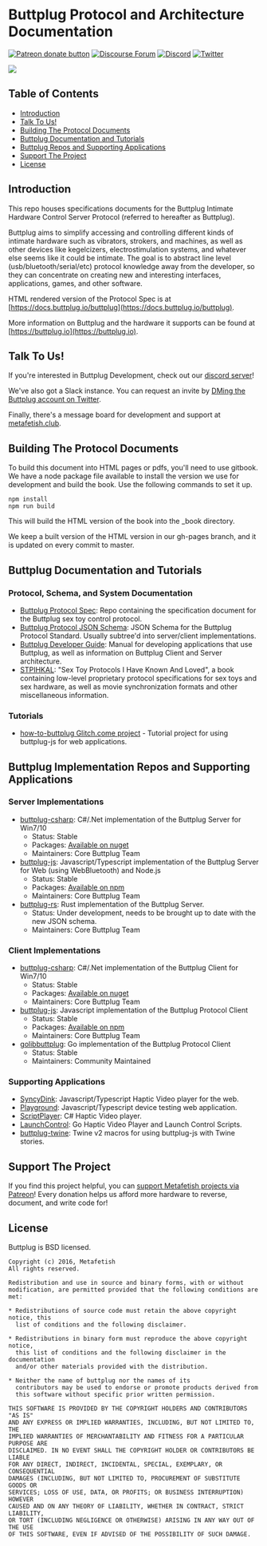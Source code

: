 # Buttplug Protocol and Architecture Documentation

[![Patreon donate button](https://img.shields.io/badge/patreon-donate-yellow.svg)](https://www.patreon.com/qdot)
[![Discourse Forum](https://img.shields.io/discourse/https/metafetish.club/topics.svg)](https://metafetish.club)
[![Discord](https://img.shields.io/discord/353303527587708932.svg?logo=discord)](https://discord.gg/t9g9RuD)
[![Twitter](https://img.shields.io/twitter/follow/buttplugio.svg?style=social&logo=twitter)](https://twitter.com/buttplugio)

<img src="https://img.shields.io/badge/🏢-Enterprise Grade-999999.svg"/>

## Table of Contents

* [Introduction](#introduction)
* [Talk To Us!](#talk-to-us)
* [Building The Protocol Documents](#building-the-protocol-documents)
* [Buttplug Documentation and Tutorials](#buttplug-documentation-and-tutorials)
* [Buttplug Repos and Supporting Applications](#buttplug-implementation-repos-and-supporting-applications)
* [Support The Project](#support-the-project)
* [License](#license)

## Introduction

This repo houses specifications documents for the Buttplug Intimate
Hardware Control Server Protocol (referred to hereafter as Buttplug).

Buttplug aims to simplify accessing and controlling different kinds of
intimate hardware such as vibrators, strokers, and machines, as well
as other devices like kegelcizers, electrostimulation systems, and
whatever else seems like it could be intimate. The goal is to abstract
line level (usb/bluetooth/serial/etc) protocol knowledge away from the
developer, so they can concentrate on creating new and interesting
interfaces, applications, games, and other software.

HTML rendered version of the Protocol Spec is at
[https://docs.buttplug.io/buttplug](https://docs.buttplug.io/buttplug).

More information on Buttplug and the hardware it supports can be found
at [https://buttplug.io](https://buttplug.io).

## Talk To Us!

If you're interested in Buttplug Development, check out our [discord server](https://discord.gg/t9g9RuD)!

We've also got a Slack instance. You can request an invite by [DMing the Buttplug account on Twitter](https://twitter.com/buttplugio).

Finally, there's a message board for development and support at [metafetish.club](https://metafetish.club).

## Building The Protocol Documents

To build this document into HTML pages or pdfs, you'll need to use
gitbook. We have a node package file available to install the version
we use for development and build the book. Use the following commands
to set it up.

```
npm install
npm run build
```

This will build the HTML version of the book into the _book directory.

We keep a built version of the HTML version in our gh-pages branch,
and it is updated on every commit to master.

## Buttplug Documentation and Tutorials

### Protocol, Schema, and System Documentation

- [Buttplug Protocol Spec](http://github.com/metafetish/buttplug): Repo containing
  the specification document for the Buttplug sex toy control
  protocol.
- [Buttplug Protocol JSON Schema](http://github.com/metafetish/buttplug-schema):
  JSON Schema for the Buttplug Protocol Standard. Usually subtree'd
  into server/client implementations.
- [Buttplug Developer Guide](http://github.com/metafetish/buttplug-developer-guide):
  Manual for developing applications that use Buttplug, as well as
  information on Buttplug Client and Server architecture.
- [STPIHKAL](http://github.com/metafetish/stpihkal): "Sex Toy
  Protocols I Have Known And Loved", a book containing low-level
  proprietary protocol specifications for sex toys and sex hardware,
  as well as movie synchronization formats and other miscellaneous
  information.

### Tutorials

- [how-to-buttplug Glitch.come
  project](https://glitch.com/edit/#!/how-to-buttplug?path=README.md) -
  Tutorial project for using buttplug-js for web applications.

## Buttplug Implementation Repos and Supporting Applications

### Server Implementations

- [buttplug-csharp](http://github.com/metafetish/buttplug-csharp):
  C#/.Net implementation of the Buttplug Server for Win7/10
  - Status: Stable
  - Packages: [Available on nuget](https://www.nuget.org/packages?q=buttplug)
  - Maintainers: Core Buttplug Team
- [buttplug-js](http://github.com/metafetish/buttplug-js): Javascript/Typescript 
  implementation of the Buttplug Server for Web (using WebBluetooth) and Node.js
  - Status: Stable
  - Packages: [Available on npm](https://www.npmjs.com/package/buttplug)
  - Maintainers: Core Buttplug Team
- [buttplug-rs](http://github.com/metafetish/buttplug-rs): Rust
  implementation of the Buttplug Server.
  - Status: Under development, needs to be brought up to date with the new
    JSON schema.
  - Maintainers: Core Buttplug Team

### Client Implementations

- [buttplug-csharp](http://github.com/metafetish/buttplug-csharp):
  C#/.Net implementation of the Buttplug Client for Win7/10
  - Status: Stable
  - Packages: [Available on nuget](https://www.nuget.org/packages?q=buttplug)
  - Maintainers: Core Buttplug Team 
- [buttplug-js](http://github.com/metafetish/buttplug-js): Javascript
  implementation of the Buttplug Protocol Client
  - Status: Stable
  - Packages: [Available on npm](https://www.npmjs.com/package/buttplug)
  - Maintainers: Core Buttplug Team 
- [golibbuttplug](https://github.com/funjack/golibbuttplug): Go
  implementation of the Buttplug Protocol Client
  - Status: Stable
  - Maintainers: Community Maintained

### Supporting Applications

- [SyncyDink](http://github.com/metafetish/syncydink):
  Javascript/Typescript Haptic Video player for the web.
- [Playground](http://github.com/metafetish/buttplug-playground):
  Javascript/Typescript device testing web application.
- [ScriptPlayer](http://github.com/FredTungsten/ScriptPlayer): C#
  Haptic Video player.
- [LaunchControl](http://github.com/funjack/launchcontrol): Go Haptic
  Video Player and Launch Control Scripts.
- [buttplug-twine](https://github.com/metafetish/buttplug-twine):
  Twine v2 macros for using buttplug-js with Twine stories.

## Support The Project

If you find this project helpful, you
can
[support Metafetish projects via Patreon](http://patreon.com/qdot)!
Every donation helps us afford more hardware to reverse, document, and
write code for!

## License

Buttplug is BSD licensed.

    Copyright (c) 2016, Metafetish
    All rights reserved.
    
    Redistribution and use in source and binary forms, with or without
    modification, are permitted provided that the following conditions are met:
    
    * Redistributions of source code must retain the above copyright notice, this
      list of conditions and the following disclaimer.
    
    * Redistributions in binary form must reproduce the above copyright notice,
      this list of conditions and the following disclaimer in the documentation
      and/or other materials provided with the distribution.
    
    * Neither the name of buttplug nor the names of its
      contributors may be used to endorse or promote products derived from
      this software without specific prior written permission.
    
    THIS SOFTWARE IS PROVIDED BY THE COPYRIGHT HOLDERS AND CONTRIBUTORS "AS IS"
    AND ANY EXPRESS OR IMPLIED WARRANTIES, INCLUDING, BUT NOT LIMITED TO, THE
    IMPLIED WARRANTIES OF MERCHANTABILITY AND FITNESS FOR A PARTICULAR PURPOSE ARE
    DISCLAIMED. IN NO EVENT SHALL THE COPYRIGHT HOLDER OR CONTRIBUTORS BE LIABLE
    FOR ANY DIRECT, INDIRECT, INCIDENTAL, SPECIAL, EXEMPLARY, OR CONSEQUENTIAL
    DAMAGES (INCLUDING, BUT NOT LIMITED TO, PROCUREMENT OF SUBSTITUTE GOODS OR
    SERVICES; LOSS OF USE, DATA, OR PROFITS; OR BUSINESS INTERRUPTION) HOWEVER
    CAUSED AND ON ANY THEORY OF LIABILITY, WHETHER IN CONTRACT, STRICT LIABILITY,
    OR TORT (INCLUDING NEGLIGENCE OR OTHERWISE) ARISING IN ANY WAY OUT OF THE USE
    OF THIS SOFTWARE, EVEN IF ADVISED OF THE POSSIBILITY OF SUCH DAMAGE.
